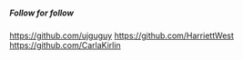 ##### Follow for follow

https://github.com/ujguguy
https://github.com/HarriettWest
https://github.com/CarlaKirlin

